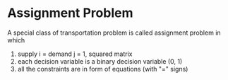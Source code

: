 # Assignment Problem

A special class of transportation problem is called assignment problem in which

1. supply i = demand j = 1, squared matrix
2. each decision variable is a binary decision variable (0, 1)
3. all the constraints are in form of equations (with "=" signs)

